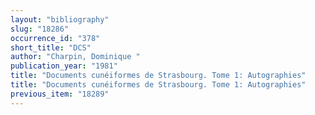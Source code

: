 ```yaml
---
layout: "bibliography"
slug: "18286"
occurrence_id: "378"
short_title: "DCS"
author: "Charpin, Dominique "
publication_year: "1981"
title: "Documents cunéiformes de Strasbourg. Tome 1: Autographies"
title: "Documents cunéiformes de Strasbourg. Tome 1: Autographies"
previous_item: "18289"
---
```

